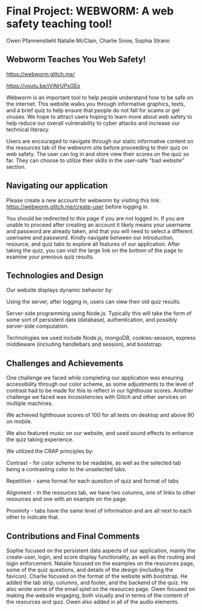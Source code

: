 # Final Project: WEBWORM: A web safety teaching tool!

Owen Pfannenstiehl Natalie McClain, Charlie Snow, Sophia Strano

## Webworm Teaches You Web Safety!

https://webworm.glitch.me/

https://youtu.be/jViNrUPsGEo

Webworm is an important tool to help people understand how to be safe on the internet. This website walks you through informative graphics, texts, and a brief quiz
to help ensure that people do not fall for scams or get viruses.
We hope to attract users hoping to learn more about web safety to help reduce our overall vulnerability to cyber attacks and increase our technical literacy.

Users are encouraged to navigate through our static informative content on the resources tab of the webworm site before proceeding to their quiz on web safety.
The user can log in and store view their scores on the quiz so far. They can choose to utilize their skills in the user-safe "bad website" section.

## Navigating our application

Please create a new account for webworm by visiting this link: https://webworm.glitch.me/create-user before logging in.

You should be redirected to this page if you are not logged in.
If you are unable to proceed after creating an account it likely means your username and password are already taken,
and that you will need to select a different username and password. Kindly navigate between our introduction, resource,
and quiz tabs to explore all features of our application. After taking the quiz, you can visit the large link on the bottom of the page to examine your previous quiz results.

## Technologies and Design

Our website displays dynamic behavior by:

Using the server, after logging in, users can view their old quiz results.

Server-side programming using Node.js. Typically this will take the form of some sort of persistent data
(database), authentication, and possibly server-side computation.

Technologies we used include Node.js, mongoDB, cookies-session, express middleware (including handlebars and session), and bootstrap.

## Challenges and Achievements

One challenge we faced while completing our application was ensuring accessibility through our color scheme, as some adjustments to the level of contrast had to be made for this to reflect in our lighthouse scores.
Another challenge we faced was incosistencies with Glitch and other services on multiple machines.

We achieved lighthouse scores of 100 for all tests on desktop and above 90 on mobile.

We also featured music on our website, and used sound effects to enhance the quiz taking experience.

We utilized the CRAP principles by:

Contrast - for color scheme to be readable, as well as the selected tab being a contrasting color to the unselected tabs.

Repetition - same format for each question of quiz and format of tabs

Alignment - In the resources tab, we have two columns, one of links to other resources and one with an example on the page.

Proximity - tabs have the same level of information and are all next to each other to indicate that.

## Contributions and Final Comments

Sophie focused on the persistent data aspects of our application, mainly the create-user, login, and score display functionality, as well as the routing and login enforcement. 
Natalie focused on the examples on the resources page, some of the quiz questions, and details of the design (including the favicon).
Charlie focused on the format of the website with bootstrap. He added the tab strip, columns, and footer, and the backend of the quiz. He also wrote some of the email spiel on the resources page.
Owen focused on making the website engaging, both visually and in terms of the content of the resources and quiz. Owen also added in all of the audio elements.


